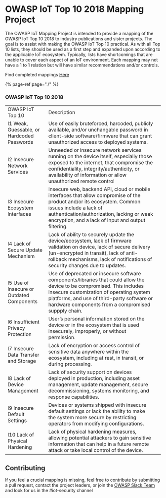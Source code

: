# OWASP IoT Top 10 2018 Mapping Project

The OWASP IoT Mapping Project is intended to provide a mapping of the OWASP IoT Top 10 2018 to industry publications and sister projects. The goal is to assist with making the OWASP IoT Top 10 practical. As with all Top 10 lists, they should be used as a first step and expanded upon according to the applicable IoT ecosystem. Typically, lists have shortcomings that are unable to cover each aspect of an IoT environment. Each mapping may not have a 1 to 1 relation but will have similar recommendations and/or controls.

Find completed mappings [Here](https://github.com/scriptingxss/OWASP-IoT-Top-10-2018-Mapping/blob/master/Mappings.md)

{% page-ref page="./" %}

### OWASP IoT Top 10 2018

|  |  |  |
| :--- | :--- | :--- |
| OWASP IoT Top 10 | Description |  |
| I1 Weak, Guessable, or Hardcoded Passwords | Use of easily bruteforced, harcoded, publicly available, and/or unchangable password in client-side software/firmware that can grant unauthorized access to deployed systems. |  |
| I2 Insecure Network Services | Unneeded or insecure network services running on the device itself, especially those exposed to the internet, that compromise the confidentiality, integrity/authenticity, or availability of information or allow unauthorized remote control |  |
| I3 Insecure Ecosystem Interfaces | Insecure web, backend API, cloud or mobile interfaces that allow compromise of the product and/or its ecosystem. Common issues include a lack of authentication/authorization, lacking or weak encryption, and a lack of input and output filtering. |  |
| I4 Lack of Secure Update Mechanism | Lack of ability to securely update the device/ecosystem, lack of firmware validation on device, lack of secure delivery \(un-encrypted in transit\), lack of anti-rollback mechanisms, lack of notifications of security changes due to updates. |  |
| I5 Use of Insecure or Outdated Components | Use of deprecated or insecure software components/libraries that could allow the device to be compromised. This includes insecure customization of operating system platforms, and use of third-party software or hardware components from a compromised suppply chain. |  |
| I6 Insufficient Privacy Protection | User’s personal information stored on the device or in the ecosystem that is used insecurely, improperly, or without permission. |  |
| I7 Insecure Data Transfer and Storage | Lack of encryption or access control of sensitive data anywhere within the ecosystem, including at rest, in transit, or during processing. |  |
| I8 Lack of Device Management | Lack of security support on devices deployed in production, including asset management, update management, secure decommissioning, systems monitoring, and response capabilities. |  |
| I9 Insecure Default Settings | Devices or systems shipped with insecure default settings or lack the ability to make the system more secure by restricting operators from modifying configurations. |  |
| I10 Lack of Physical Hardening | Lack of physical hardening measures, allowing potential attackers to gain sensitive information that can help in a future remote attack or take local control of the device. |  |

## Contributing

If you feel a crucial mapping is missing, feel free to contribute by submitting a pull request, contact the project leaders, or join the [OWASP Slack Team](https://owasp.slack.com/) and look for us in the \#iot-security channel

